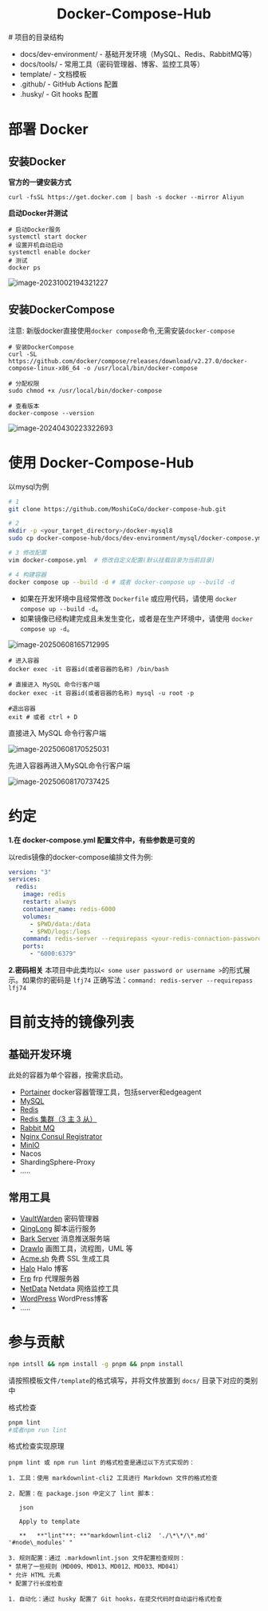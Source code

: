 <div align="center">
<h1 align="center">Docker-Compose-Hub</h1>
</div>
# 项目的目录结构

* docs/dev-environment/ - 基础开发环境（MySQL、Redis、RabbitMQ等）
* docs/tools/ - 常用工具（密码管理器、博客、监控工具等）
* template/ - 文档模板
* .github/ - GitHub Actions 配置
* .husky/ - Git hooks 配置

# 部署 Docker

## 安装Docker

**官方的一键安装方式**

```shell
curl -fsSL https://get.docker.com | bash -s docker --mirror Aliyun
```

**启动Docker并测试**

```shell
# 启动Docker服务
systemctl start docker
# 设置开机自动启动
systemctl enable docker
# 测试
docker ps
```

![image-20231002194321227](file://D:\Github\BackFront\4-%E5%85%AC%E5%85%B1\%E9%83%A8%E7%BD%B2\2-%E9%83%A8%E7%BD%B2.assets\image-20231002194321227.png?lastModify=1749368936)

## 安装DockerCompose

注意: 新版docker直接使用`docker compose`命令,无需安装`docker-compose`

```shell
# 安装DockerCompose
curl -SL https://github.com/docker/compose/releases/download/v2.27.0/docker-compose-linux-x86_64 -o /usr/local/bin/docker-compose

# 分配权限
sudo chmod +x /usr/local/bin/docker-compose

# 查看版本
docker-compose --version
```

![image-20240430223322693](file://D:\Github\BackFront\4-%E5%85%AC%E5%85%B1\%E9%83%A8%E7%BD%B2\2-%E9%83%A8%E7%BD%B2.assets\image-20240430223322693.png?lastModify=1749368936)

# 使用 Docker-Compose-Hub

以mysql为例

```bash
# 1
git clone https://github.com/MoshiCoCo/docker-compose-hub.git

# 2
mkdir -p <your_target_directory>/docker-mysql8
sudo cp docker-compose-hub/docs/dev-environment/mysql/docker-compose.yml <your_target_directory>/docker-mysql8

# 3 修改配置
vim docker-compose.yml  # 修改自定义配置(默认挂载目录为当前目录)

# 4 构建容器
docker compose up --build -d # 或者 docker-compose up --build -d
```

- 如果在开发环境中且经常修改 `Dockerfile` 或应用代码，请使用 `docker compose up --build -d`。
- 如果镜像已经构建完成且未发生变化，或者是在生产环境中，请使用 `docker compose up -d`。

![image-20250608165712995](D:\Github\docker-compose-hub\README.assets\image-20250608165712995.png)

```shell
# 进入容器 
docker exec -it 容器id(或者容器的名称) /bin/bash

# 直接进入 MySQL 命令行客户端
docker exec -it 容器id(或者容器的名称) mysql -u root -p

#退出容器
exit # 或者 ctrl + D
```

直接进入 MySQL 命令行客户端

![image-20250608170525031](D:\Github\docker-compose-hub\README.assets\image-20250608170525031.png)

先进入容器再进入MySQL命令行客户端

![image-20250608170737425](D:\Github\docker-compose-hub\README.assets\image-20250608170737425.png)

# 约定

**1.在 docker-compose.yml 配置文件中，有些参数是可变的**

以redis镜像的docker-compose编排文件为例:

```yaml
version: "3"
services:
  redis:
    image: redis
    restart: always
    container_name: redis-6000
    volumes:
      - $PWD/data:/data
      - $PWD/logs:/logs
    command: redis-server --requirepass <your-redis-connaction-password>
    ports:
      - "6000:6379"
```

**2.密码相关**
本项目中此类均以`< some user password or username >`的形式展示。如果你的密码是 `lfj74`  正确写法：`command: redis-server --requirepass lfj74`

# 目前支持的镜像列表

## 基础开发环境

此处的容器为单个容器，按需求启动。

- [Portainer](docs/dev-environment/portainer/server)  docker容器管理工具，包括server和edgeagent
- [MySQL](docs/dev-environment/mysql)
- [Redis](docs/dev-environment/redis)
- [Redis 集群（3 主 3 从）](docs/dev-environment/redis-cluster)
- [Rabbit MQ](docs/dev-environment/rabbit-mq)
- [Nginx Consul Registrator](docs/dev-environment/nginx-consul-registrator)
- [MinIO](docs/dev-environment/minio)
- Nacos
- ShardingSphere-Proxy
- .....

## 常用工具

- [VaultWarden](docs/tools/vaultwarden) 密码管理器
- [QingLong](docs/tools/qinglong) 脚本运行服务
- [Bark Server](docs/tools/bark) 消息推送服务端
- [DrawIo](docs/tools/drawio) 画图工具，流程图，UML 等
- [Acme.sh](docs/tools/acme-sh) 免费 SSL 生成工具
- [Halo](docs/tools/halo) Halo 博客
- [Frp](docs/tools/frp) frp 代理服务器
- [NetData](docs/tools/netdata) Netdata 网络监控工具
- [WordPress](docs/tools/wordpress) WordPress博客
- .....

# 参与贡献

```bash
npm intsll && npm install -g pnpm && pnpm install
```

请按照模板文件`/template`的格式填写，并将文件放置到 `docs/` 目录下对应的类别中

格式检查

```bash
pnpm lint
#或者npm run lint
```

格式检查实现原理

```
pnpm lint 或 npm run lint 的格式检查是通过以下方式实现的：

1. 工具：使用 markdownlint-cli2 工具进行 Markdown 文件的格式检查

2. 配置：在 package.json 中定义了 lint 脚本：

   json

   Apply to template

   **   **"lint"**: **"markdownlint-cli2  './\*\*/\*.md' '#node\_modules' "

3. 规则配置：通过 .markdownlint.json 文件配置检查规则：
* 禁用了一些规则（MD009、MD013、MD012、MD033、MD041）
* 允许 HTML 元素
* 配置了行长度检查

1. 自动化：通过 husky 配置了 Git hooks，在提交代码时自动运行格式检查
```

